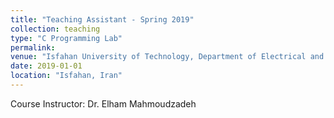```yaml
---
title: "Teaching Assistant - Spring 2019"
collection: teaching
type: "C Programming Lab"
permalink:
venue: "Isfahan University of Technology, Department of Electrical and Computer Engineering"
date: 2019-01-01
location: "Isfahan, Iran"
---
```


Course Instructor: Dr. Elham Mahmoudzadeh
